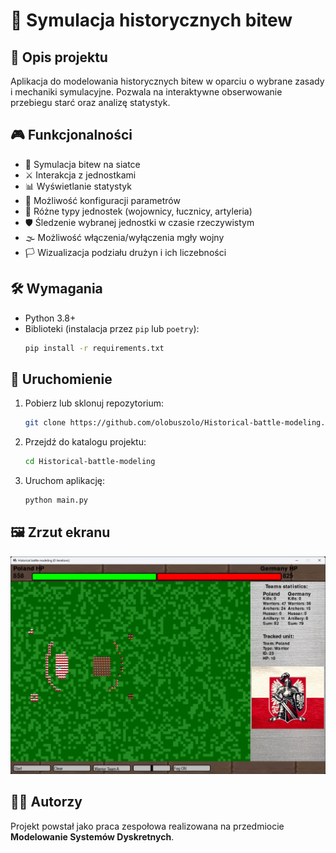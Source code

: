 # 🏰 Symulacja historycznych bitew

## 📌 Opis projektu
Aplikacja do modelowania historycznych bitew w oparciu o wybrane zasady i mechaniki symulacyjne. Pozwala na interaktywne obserwowanie przebiegu starć oraz analizę statystyk.

## 🎮 Funkcjonalności
- 🔹 Symulacja bitew na siatce
- ⚔️ Interakcja z jednostkami
- 📊 Wyświetlanie statystyk
- 🔧 Możliwość konfiguracji parametrów
- 🏹 Różne typy jednostek (wojownicy, łucznicy, artyleria)
- 🛡 Śledzenie wybranej jednostki w czasie rzeczywistym
- 🌫 Możliwość włączenia/wyłączenia mgły wojny
- 🏳 Wizualizacja podziału drużyn i ich liczebności

## 🛠 Wymagania
- Python 3.8+
- Biblioteki (instalacja przez `pip` lub `poetry`):
  ```bash
  pip install -r requirements.txt
  ```

## 🚀 Uruchomienie
1. Pobierz lub sklonuj repozytorium:
   ```bash
   git clone https://github.com/olobuszolo/Historical-battle-modeling.git
   ```
2. Przejdź do katalogu projektu:
   ```bash
   cd Historical-battle-modeling
   ```
3. Uruchom aplikację:
   ```bash
   python main.py
   ```

## 🖼 Zrzut ekranu
![Symulacja historycznej bitwy](image.png)

## 👨‍💻 Autorzy
Projekt powstał jako praca zespołowa realizowana na przedmiocie **Modelowanie Systemów Dyskretnych**.

